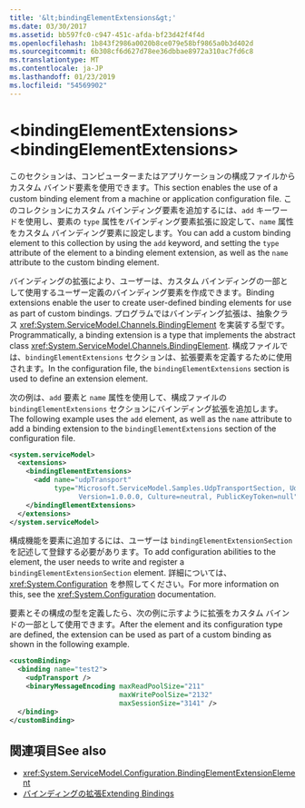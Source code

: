 ```yaml
---
title: '&lt;bindingElementExtensions&gt;'
ms.date: 03/30/2017
ms.assetid: bb597fc0-c947-451c-afda-bf23d42f4f4d
ms.openlocfilehash: 1b843f2986a0020b8ce079e58bf9865a0b3d402d
ms.sourcegitcommit: 6b308cf6d627d78ee36dbbae8972a310ac7fd6c8
ms.translationtype: MT
ms.contentlocale: ja-JP
ms.lasthandoff: 01/23/2019
ms.locfileid: "54569902"
---
```

# <a name="ltbindingelementextensionsgt"></a><span data-ttu-id="1a606-102">&lt;bindingElementExtensions&gt;</span><span class="sxs-lookup"><span data-stu-id="1a606-102">&lt;bindingElementExtensions&gt;</span></span>
<span data-ttu-id="1a606-103">このセクションは、コンピューターまたはアプリケーションの構成ファイルからカスタム バインド要素を使用できます。</span><span class="sxs-lookup"><span data-stu-id="1a606-103">This section enables the use of a custom binding element from a machine or application configuration file.</span></span> <span data-ttu-id="1a606-104">このコレクションにカスタム バインディング要素を追加するには、`add` キーワードを使用し、要素の `type` 属性をバインディング要素拡張に設定して、`name` 属性をカスタム バインディング要素に設定します。</span><span class="sxs-lookup"><span data-stu-id="1a606-104">You can add a custom binding element to this collection by using the `add` keyword, and setting the `type` attribute of the element to a binding element extension, as well as the `name` attribute to the custom binding element.</span></span>  
  
 <span data-ttu-id="1a606-105">バインディングの拡張により、ユーザーは、カスタム バインディングの一部として使用するユーザー定義のバインディング要素を作成できます。</span><span class="sxs-lookup"><span data-stu-id="1a606-105">Binding extensions enable the user to create user-defined binding elements for use as part of custom bindings.</span></span> <span data-ttu-id="1a606-106">プログラムではバインディング拡張は、抽象クラス <xref:System.ServiceModel.Channels.BindingElement> を実装する型です。</span><span class="sxs-lookup"><span data-stu-id="1a606-106">Programmatically, a binding extension is a type that implements the abstract class <xref:System.ServiceModel.Channels.BindingElement>.</span></span> <span data-ttu-id="1a606-107">構成ファイルでは、`bindingElementExtensions` セクションは、拡張要素を定義するために使用されます。</span><span class="sxs-lookup"><span data-stu-id="1a606-107">In the configuration file, the `bindingElementExtensions` section is used to define an extension element.</span></span>  
  
 <span data-ttu-id="1a606-108">次の例は、`add` 要素と `name` 属性を使用して、構成ファイルの `bindingElementExtensions` セクションにバインディング拡張を追加します。</span><span class="sxs-lookup"><span data-stu-id="1a606-108">The following example uses the `add` element, as well as the `name` attribute to add a binding extension to the `bindingElementExtensions` section of the configuration file.</span></span>  
  
```xml  
<system.serviceModel>
  <extensions>
    <bindingElementExtensions>
      <add name="udpTransport"
           type="Microsoft.ServiceModel.Samples.UdpTransportSection, UdpTransport,
                 Version=1.0.0.0, Culture=neutral, PublicKeyToken=null" />
    </bindingElementExtensions>
  </extensions>
</system.serviceModel>
```  
  
 <span data-ttu-id="1a606-109">構成機能を要素に追加するには、ユーザーは `bindingElementExtensionSection` を記述して登録する必要があります。</span><span class="sxs-lookup"><span data-stu-id="1a606-109">To add configuration abilities to the element, the user needs to write and register a `bindingElementExtensionSection` element.</span></span> <span data-ttu-id="1a606-110">詳細については、<xref:System.Configuration> を参照してください。</span><span class="sxs-lookup"><span data-stu-id="1a606-110">For more information on this, see the <xref:System.Configuration> documentation.</span></span>  
  
 <span data-ttu-id="1a606-111">要素とその構成の型を定義したら、次の例に示すように拡張をカスタム バインドの一部として使用できます。</span><span class="sxs-lookup"><span data-stu-id="1a606-111">After the element and its configuration type are defined, the extension can be used as part of a custom binding as shown in the following example.</span></span>  
  
```xml  
<customBinding>
  <binding name="test2">
    <udpTransport />
    <binaryMessageEncoding maxReadPoolSize="211"
                           maxWritePoolSize="2132"
                           maxSessionSize="3141" />
  </binding>
</customBinding>
```  
  
## <a name="see-also"></a><span data-ttu-id="1a606-112">関連項目</span><span class="sxs-lookup"><span data-stu-id="1a606-112">See also</span></span>
- <xref:System.ServiceModel.Configuration.BindingElementExtensionElement>
- [<span data-ttu-id="1a606-113">バインディングの拡張</span><span class="sxs-lookup"><span data-stu-id="1a606-113">Extending Bindings</span></span>](../../../../../docs/framework/wcf/extending/extending-bindings.md)
